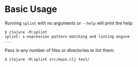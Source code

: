 # Basic Usage

Running `splint` with no arguments or `--help` will print the help:

```
$ clojure -M:splint
splint: s-expression pattern matching and linting engine
...
```

Pass in any number of files or directories to lint them:

```
$ clojure -M:splint src/main.clj test/
```

